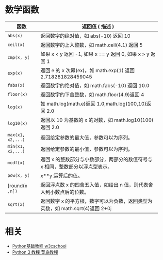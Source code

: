 

# 数学函数



|    函数                                                          |      返回值 ( 描述 )                                                         |
| ------------------------------------------------------------ | ------------------------------------------------------------ |
| `abs(x)` | 返回数字的绝对值，如 abs(-10) 返回 10                        |
| `ceil(x)` | 返回数字的上入整数，如 math.ceil(4.1) 返回 5                 |
| `cmp(x, y)`| 如果 x < y 返回 -1, 如果 x == y 返回 0, 如果 x > y 返回 1    |
| `exp(x)` | 返回 e 的 x 次幂(ex)，如 math.exp(1) 返回 2.718281828459045  |
| `fabs(x)` | 返回数字的绝对值，如 math.fabs(-10) 返回 10.0                |
| `floor(x)` | 返回数字的下舍整数，如 math.floor(4.9)返回 4                 |
| `log(x)` | 如 math.log(math.e)返回 1.0,math.log(100,10)返回 2.0         |
| `log10(x)` | 返回以 10 为基数的 x 的对数，如 math.log10(100)返回 2.0      |
| `max(x1, x2,...)` | 返回给定参数的最大值，参数可以为序列。                       |
| `min(x1, x2,...)` | 返回给定参数的最小值，参数可以为序列。                       |
| `modf(x)` | 返回 x 的整数部分与小数部分，两部分的数值符号与 x 相同，整数部分以浮点型表示。 |
| `pow(x, y)` | x**y 运算后的值。                                            |
| [round(x `,n])` | 返回浮点数 x 的四舍五入值，如给出 n 值，则代表舍入到小数点后的位数。 |
| `sqrt(x)` | 返回数字 x 的平方根，数字可以为负数，返回类型为实数，如 math.sqrt(4)返回 2+0j |




# 相关

- [Python基础教程 w3cschool](https://www.w3cschool.cn/Python/)
- [Python 3 教程 菜鸟教程](http://www.runoob.com/Python3/Python3-tutorial.html)
